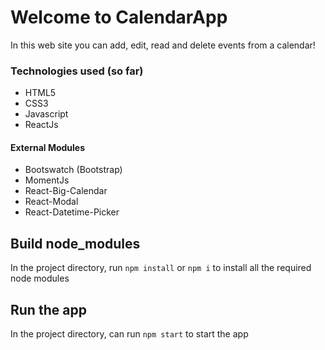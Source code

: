# Welcome to CalendarApp

In this web site you can add, edit, read and delete events from a calendar!

### Technologies used (so far)

- HTML5
- CSS3
- Javascript
- ReactJs

#### External Modules

- Bootswatch (Bootstrap)
- MomentJs
- React-Big-Calendar
- React-Modal
- React-Datetime-Picker

## Build node_modules

In the project directory, run `npm install` or `npm i` to install all the required node modules

## Run the app

In the project directory, can run `npm start` to start the app
